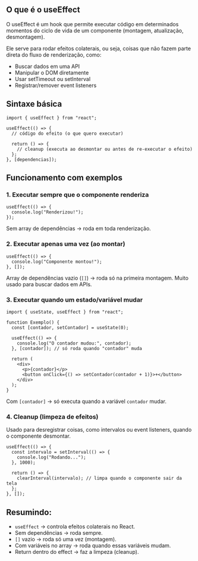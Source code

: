## O que é o useEffect
O useEffect é um hook que permite executar código em determinados momentos do ciclo de vida de um componente (montagem, atualização, desmontagem).

Ele serve para rodar efeitos colaterais, ou seja, coisas que não fazem parte direta do fluxo de renderização, como:
- Buscar dados em uma API
- Manipular o DOM diretamente
- Usar setTimeout ou setInterval
- Registrar/remover event listeners

## Sintaxe básica
```
import { useEffect } from "react";

useEffect(() => {
  // código do efeito (o que quero executar)
  
  return () => {
    // cleanup (executa ao desmontar ou antes de re-executar o efeito)
  };
}, [dependencias]);
```

## Funcionamento com exemplos
### 1. Executar sempre que o componente renderiza
```
useEffect(() => {
  console.log("Renderizou!");
});
```
Sem array de dependências → roda em toda renderização.

### 2. Executar apenas uma vez (ao montar)
```
useEffect(() => {
  console.log("Componente montou!");
}, []);
```
Array de dependências vazio (``[]``) → roda só na primeira montagem. Muito usado para buscar dados em APIs.

### 3. Executar quando um estado/variável mudar
```
import { useState, useEffect } from "react";

function Exemplo() {
  const [contador, setContador] = useState(0);

  useEffect(() => {
    console.log("O contador mudou:", contador);
  }, [contador]); // só roda quando "contador" muda

  return (
    <div>
      <p>{contador}</p>
      <button onClick={() => setContador(contador + 1)}>+</button>
    </div>
  );
}
```
Com ``[contador]`` → só executa quando a variável ``contador`` mudar.

### 4. Cleanup (limpeza de efeitos)
Usado para desregistrar coisas, como intervalos ou event listeners, quando o componente desmontar.
```
useEffect(() => {
  const intervalo = setInterval(() => {
    console.log("Rodando...");
  }, 1000);

  return () => {
    clearInterval(intervalo); // limpa quando o componente sair da tela
  };
}, []);
```

## Resumindo:
- ``useEffect`` → controla efeitos colaterais no React.
- Sem dependências → roda sempre.
- ``[]`` vazio → roda só uma vez (montagem).
- Com variáveis no array → roda quando essas variáveis mudam.
- Return dentro do effect → faz a limpeza (cleanup).